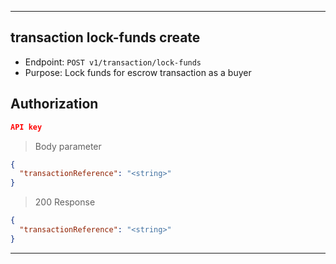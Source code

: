 
----------------------------------------------------------------------------------
## transaction lock-funds create
* Endpoint: `POST v1/transaction/lock-funds`
* Purpose: Lock funds for escrow transaction as a buyer

## Authorization

```json
API key
```

> Body parameter
```json
{
  "transactionReference": "<string>"
}
```

> 200 Response

```json
{
  "transactionReference": "<string>"
}
```
-----------------------------------------------------------------------------